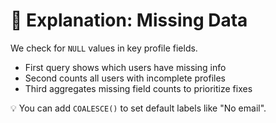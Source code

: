 # 📖 Explanation: Missing Data

We check for `NULL` values in key profile fields.

- First query shows which users have missing info
- Second counts all users with incomplete profiles
- Third aggregates missing field counts to prioritize fixes

💡 You can add `COALESCE()` to set default labels like "No email".

